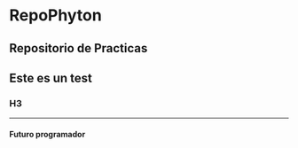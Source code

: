 # RepoPhyton
Repositorio de Practicas
-------
## Este es un test
### H3
--------
#### Futuro programador
